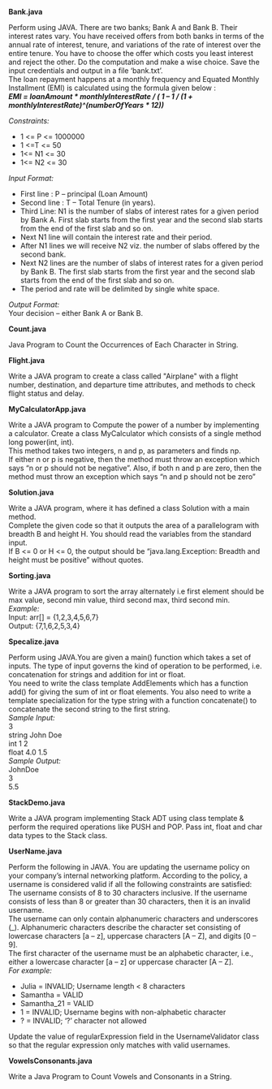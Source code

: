 **Bank.java**

Perform using JAVA. There are two banks; Bank A and Bank B. Their interest rates vary. You have received offers from both banks in terms of the annual rate of interest, tenure, and variations of the rate of 
interest over the entire tenure. You have to choose the offer which costs you least interest and reject the other. Do the computation and make a wise choice. Save the input credentials and output in a file ‘bank.txt’.  
The loan repayment happens at a monthly frequency and Equated Monthly Installment (EMI) is calculated using the formula given below :  
***EMI = loanAmount * monthlyInterestRate / ( 1 – 1 / (1 + monthlyInterestRate)^(numberOfYears * 12))*** 

*Constraints:*  
+ 1 <= P <= 1000000
+ 1 <=T <= 50
+ 1<= N1 <= 30
+ 1<= N2 <= 30
  
*Input Format:*  
+ First line : P – principal (Loan Amount)
+ Second line : T – Total Tenure (in years).
+ Third Line: N1 is the number of slabs of interest rates for a given period by Bank A. First slab starts from the first year and the second slab starts from the end of the first slab and so on.
+ Next N1 line will contain the interest rate and their period.
+ After N1 lines we will receive N2 viz. the number of slabs offered by the second bank.
+ Next N2 lines are the number of slabs of interest rates for a given period by Bank B. The first slab starts from the first year and the second slab starts from the end of the first slab and so on.
+ The period and rate will be delimited by single white space.
  
*Output Format:*  
Your decision – either Bank A or Bank B.  

**Count.java**

 Java Program to Count the Occurrences of Each Character in String.

**Flight.java**

Write a JAVA program to create a class called "Airplane" with a flight number, destination, and departure time attributes, and methods to check flight status and delay.

**MyCalculatorApp.java**

Write a JAVA program to Compute the power of a number by implementing a calculator. Create a class MyCalculator which consists of a single method long power(int, int).   
This method takes two integers, n and p, as parameters and finds np.   
If either n or p is negative, then the method must throw an exception which says “n or p should not be negative”. Also, if both n and p are zero, then the method must throw an exception which says “n and p should not be zero”

**Solution.java**

Write a JAVA program, where it has defined a class Solution with a main method.   
Complete the given code so that it outputs the area of a parallelogram with breadth B and height H. You should read the variables from the standard input.  
If B <= 0 or H <= 0, the output should be “java.lang.Exception: Breadth and height must be positive” without quotes.

**Sorting.java**

Write a JAVA program to sort the array alternately i.e first element should be max value, second min value, third second max, third second min.   
*Example:*   
Input: arr[] = {1,2,3,4,5,6,7}   
Output: {7,1,6,2,5,3,4}

**Specalize.java**

Perform using JAVA.You are given a main() function which takes a set of inputs. The type of input governs the kind of operation to be performed, i.e. concatenation for strings and addition for int or float.  
You need to write the class template AddElements which has a function add() for giving the sum of int or float elements. You also need to write a template specialization for the type string with a function concatenate() to concatenate the second string to the first string.  
*Sample Input:*  
3  
string John Doe   
int 1 2   
float 4.0 1.5  
*Sample Output:*  
JohnDoe  
3   
5.5  

**StackDemo.java**

Write a JAVA program implementing Stack ADT using class template & perform the required operations like PUSH and POP. Pass int, float and char data types to the Stack class.

**UserName.java**

Perform the following in JAVA. You are updating the username policy on your company’s internal networking platform. According to the policy, a username is considered valid if all the following constraints are satisfied:  
The username consists of 8 to 30 characters inclusive. If the username consists of less than 8 or greater than 30 characters, then it is an invalid username.  
The username can only contain alphanumeric characters and underscores (_). Alphanumeric characters describe the character set consisting of lowercase characters [a – z], uppercase characters [A – Z], and digits 
[0 – 9].  
The first character of the username must be an alphabetic character, i.e., either a lowercase character [a – z] or uppercase character [A – Z].  
*For example:*  
+ Julia = INVALID; Username length < 8 characters
+ Samantha = VALID
+ Samantha_21 = VALID
+ 1 = INVALID; Username begins with non-alphabetic character
+ ? = INVALID; ‘?’ character not allowed  

Update the value of regularExpression field in the UsernameValidator class so that the regular expression only matches with valid usernames.

**VowelsConsonants.java**

Write a Java Program to Count Vowels and Consonants in a String.
